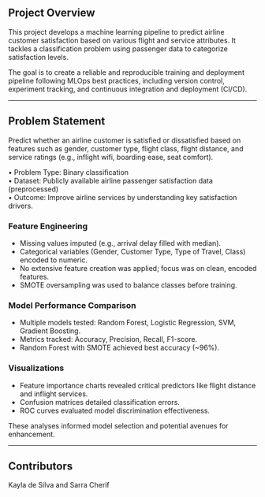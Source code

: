 ## Project Overview

This project develops a machine learning pipeline to predict airline customer satisfaction based on various flight and service attributes. It tackles a classification problem using passenger data to categorize satisfaction levels.

The goal is to create a reliable and reproducible training and deployment pipeline following MLOps best practices, including version control, experiment tracking, and continuous integration and deployment (CI/CD).

---

## Problem Statement

Predict whether an airline customer is satisfied or dissatisfied based on features such as gender, customer type, flight class, flight distance, and service ratings (e.g., inflight wifi, boarding ease, seat comfort).

•⁠  ⁠Problem Type: Binary classification  
•⁠  ⁠Dataset: Publicly available airline passenger satisfaction data (preprocessed)  
•⁠  ⁠Outcome: Improve airline services by understanding key satisfaction drivers.

### Feature Engineering  
- Missing values imputed (e.g., arrival delay filled with median).  
- Categorical variables (Gender, Customer Type, Type of Travel, Class) encoded to numeric.  
- No extensive feature creation was applied; focus was on clean, encoded features.  
- SMOTE oversampling was used to balance classes before training.

### Model Performance Comparison  
- Multiple models tested: Random Forest, Logistic Regression, SVM, Gradient Boosting.  
- Metrics tracked: Accuracy, Precision, Recall, F1-score.  
- Random Forest with SMOTE achieved best accuracy (~96%).

### Visualizations  
- Feature importance charts revealed critical predictors like flight distance and inflight services.  
- Confusion matrices detailed classification errors.  
- ROC curves evaluated model discrimination effectiveness.

These analyses informed model selection and potential avenues for enhancement.

---

## Contributors
Kayla de Silva and Sarra Cherif

